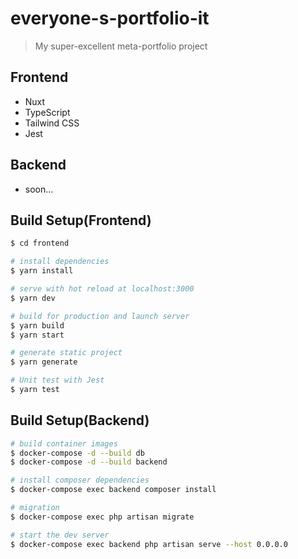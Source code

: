 # everyone-s-portfolio-it

> My super-excellent meta-portfolio project

## Frontend

 * Nuxt
 * TypeScript
 * Tailwind CSS
 * Jest

## Backend

 * soon...

## Build Setup(Frontend)

```bash
$ cd frontend

# install dependencies
$ yarn install

# serve with hot reload at localhost:3000
$ yarn dev

# build for production and launch server
$ yarn build
$ yarn start

# generate static project
$ yarn generate

# Unit test with Jest
$ yarn test
```

## Build Setup(Backend)

```bash
# build container images
$ docker-compose -d --build db 
$ docker-compose -d --build backend

# install composer dependencies
$ docker-compose exec backend composer install

# migration
$ docker-compose exec php artisan migrate

# start the dev server
$ docker-compose exec backend php artisan serve --host 0.0.0.0
```